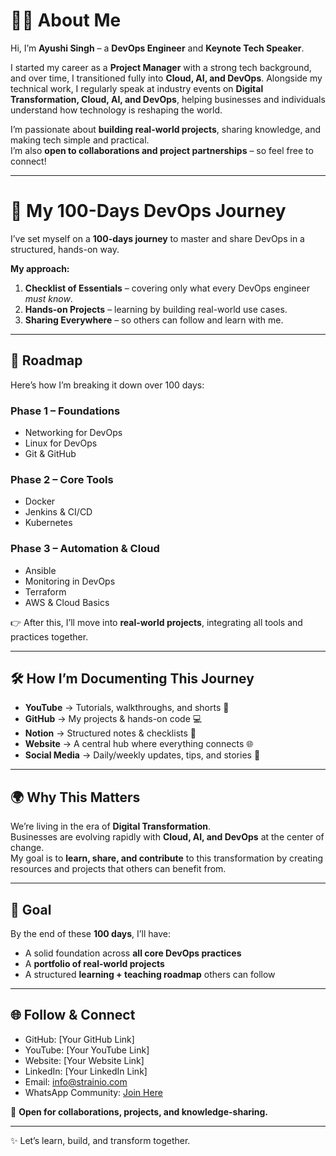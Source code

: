 # 👩‍💻 About Me

Hi, I’m **Ayushi Singh** – a **DevOps Engineer** and **Keynote Tech Speaker**.

I started my career as a **Project Manager** with a strong tech background, and over time, I transitioned fully into **Cloud, AI, and DevOps**. Alongside my technical work, I regularly speak at industry events on **Digital Transformation, Cloud, AI, and DevOps**, helping businesses and individuals understand how technology is reshaping the world.

I’m passionate about **building real-world projects**, sharing knowledge, and making tech simple and practical.  
I’m also **open to collaborations and project partnerships** – so feel free to connect!

---

# 🚀 My 100-Days DevOps Journey

I’ve set myself on a **100-days journey** to master and share DevOps in a structured, hands-on way.

**My approach:**

1. **Checklist of Essentials** – covering only what every DevOps engineer *must know*.  
2. **Hands-on Projects** – learning by building real-world use cases.  
3. **Sharing Everywhere** – so others can follow and learn with me.

---

## 📌 Roadmap

Here’s how I’m breaking it down over 100 days:

### Phase 1 – Foundations
- Networking for DevOps  
- Linux for DevOps  
- Git & GitHub  

### Phase 2 – Core Tools
- Docker  
- Jenkins & CI/CD  
- Kubernetes  

### Phase 3 – Automation & Cloud
- Ansible  
- Monitoring in DevOps  
- Terraform  
- AWS & Cloud Basics  

👉 After this, I’ll move into **real-world projects**, integrating all tools and practices together.

---

## 🛠️ How I’m Documenting This Journey

- **YouTube** → Tutorials, walkthroughs, and shorts 🎥  
- **GitHub** → My projects & hands-on code 💻  
- **Notion** → Structured notes & checklists 📒  
- **Website** → A central hub where everything connects 🌐  
- **Social Media** → Daily/weekly updates, tips, and stories 📲  

---

## 🌍 Why This Matters

We’re living in the era of **Digital Transformation**.  
Businesses are evolving rapidly with **Cloud, AI, and DevOps** at the center of change.  
My goal is to **learn, share, and contribute** to this transformation by creating resources and projects that others can benefit from.

---

## 🎯 Goal

By the end of these **100 days**, I’ll have:

- A solid foundation across **all core DevOps practices**  
- A **portfolio of real-world projects**  
- A structured **learning + teaching roadmap** others can follow

---

## 🌐 Follow & Connect

- GitHub: [Your GitHub Link]  
- YouTube: [Your YouTube Link]  
- Website: [Your Website Link]  
- LinkedIn: [Your LinkedIn Link]  
- Email: info@strainio.com  
- WhatsApp Community: [Join Here](YOUR_WHATSAPP_INVITE_LINK)  

📩 **Open for collaborations, projects, and knowledge-sharing.**

---

✨ Let’s learn, build, and transform together.

